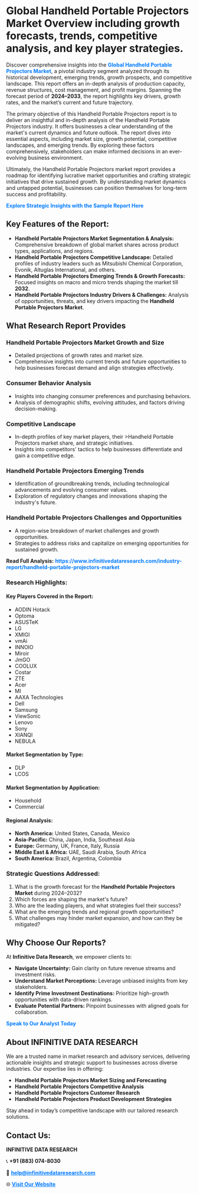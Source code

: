 <h1>Global Handheld Portable Projectors Market Overview including growth forecasts, trends, competitive analysis, and key player strategies.</h1>
<p>
Discover comprehensive insights into the 
<a href="https://www.infinitivedataresearch.com/industry-report/handheld-portable-projectors-market" rel="dofollow" style="color: #007BFF; text-decoration: none;"><strong>Global Handheld Portable Projectors Market</strong></a>, a pivotal industry segment analyzed through its historical development, emerging trends, growth prospects, and competitive landscape. This report offers an in-depth analysis of production capacity, revenue structures, cost management, and profit margins. Spanning the forecast period of <strong>2024–2033</strong>, the report highlights key drivers, growth rates, and the market’s current and future trajectory.
</p>
<p>
The primary objective of this Handheld Portable Projectors report is to deliver an insightful and in-depth analysis of the Handheld Portable Projectors industry. It offers businesses a clear understanding of the market's current dynamics and future outlook. The report dives into essential aspects, including market size, growth potential, competitive landscapes, and emerging trends. By exploring these factors comprehensively, stakeholders can make informed decisions in an ever-evolving business environment.
</p>
<p>
Ultimately, the Handheld Portable Projectors market report provides a roadmap for identifying lucrative market opportunities and crafting strategic initiatives that drive sustained growth. By understanding market dynamics and untapped potential, businesses can position themselves for long-term success and profitability.
</p>
<p>
<a href="https://www.infinitivedataresearch.com/request-sample/reportId=106504" style="color: #007BFF; text-decoration: none;"><strong>Explore Strategic Insights with the Sample Report Here</strong></a>
</p>

<h2>Key Features of the Report:</h2>
<ul>
<li><strong>Handheld Portable Projectors Market Segmentation & Analysis:</strong> Comprehensive breakdown of global market shares across product types, applications, and regions.</li>
<li><strong>Handheld Portable Projectors Competitive Landscape:</strong> Detailed profiles of industry leaders such as Mitsubishi Chemical Corporation, Evonik, Altuglas International, and others.</li>
<li><strong>Handheld Portable Projectors Emerging Trends & Growth Forecasts:</strong> Focused insights on macro and micro trends shaping the market till <strong>2032</strong>.</li>
<li><strong>Handheld Portable Projectors Industry Drivers & Challenges:</strong> Analysis of opportunities, threats, and key drivers impacting the <strong>Handheld Portable Projectors Market</strong>.</li>
</ul>

<h2>What Research Report Provides</h2>
<h3>Handheld Portable Projectors Market Growth and Size</h3>
<ul>
<li>Detailed projections of growth rates and market size.</li>
<li>Comprehensive insights into current trends and future opportunities to help businesses forecast demand and align strategies effectively.</li>
</ul>

<h3>Consumer Behavior Analysis</h3>
<ul>
<li>Insights into changing consumer preferences and purchasing behaviors.</li>
<li>Analysis of demographic shifts, evolving attitudes, and factors driving decision-making.</li>
</ul>

<h3>Competitive Landscape</h3>
<ul>
<li>In-depth profiles of key market players, their >Handheld Portable Projectors market share, and strategic initiatives.</li>
<li>Insights into competitors' tactics to help businesses differentiate and gain a competitive edge.</li>
</ul>

<h3>Handheld Portable Projectors Emerging Trends</h3>
<ul>
<li>Identification of groundbreaking trends, including technological advancements and evolving consumer values.</li>
<li>Exploration of regulatory changes and innovations shaping the industry's future.</li>
</ul>

<h3>Handheld Portable Projectors Challenges and Opportunities</h3>
<ul>
<li>A region-wise breakdown of market challenges and growth opportunities.</li>
<li>Strategies to address risks and capitalize on emerging opportunities for sustained growth.</li>
</ul>
<p><strong>Read Full Analysis:</strong> <a href="https://www.infinitivedataresearch.com/industry-report/handheld-portable-projectors-market" rel="dofollow" style="color: #007BFF; text-decoration: none;"><strong>https://www.infinitivedataresearch.com/industry-report/handheld-portable-projectors-market</strong></a></p>
<h3>Research Highlights:</h3>
<h4>Key Players Covered in the Report:</h4>
<ul><li>AODIN Hotack</li><li>Optoma</li><li>ASUSTeK</li><li>LG</li><li>XMIGI</li><li>vmAi</li><li>INNOIO</li><li>Miroir</li><li>JmGO</li><li>COOLUX</li><li>Costar</li><li>ZTE</li><li>Acer</li><li>MI</li><li>AAXA Technologies</li><li>Dell</li><li>Samsung</li><li>ViewSonic</li><li>Lenovo</li><li>Sony</li><li>XIANQI</li><li>NEBULA</li></ul>
<h4>Market Segmentation by Type:</h4>
<ul><li>DLP</li><li>LCOS</li></ul>
<h4>Market Segmentation by Application:</h4>
<ul><li>Household</li><li>Commercial</li></ul>

<h4>Regional Analysis:</h4>
<ul>
<li><strong>North America:</strong> United States, Canada, Mexico</li>
<li><strong>Asia-Pacific:</strong> China, Japan, India, Southeast Asia</li>
<li><strong>Europe:</strong> Germany, UK, France, Italy, Russia</li>
<li><strong>Middle East & Africa:</strong> UAE, Saudi Arabia, South Africa</li>
<li><strong>South America:</strong> Brazil, Argentina, Colombia</li>
</ul>

<h3>Strategic Questions Addressed:</h3>
<ol>
<li>What is the growth forecast for the <strong>Handheld Portable Projectors Market</strong> during 2024–2032?</li>
<li>Which forces are shaping the market's future?</li>
<li>Who are the leading players, and what strategies fuel their success?</li>
<li>What are the emerging trends and regional growth opportunities?</li>
<li>What challenges may hinder market expansion, and how can they be mitigated?</li>
</ol>

<h2>Why Choose Our Reports?</h2>
<p>At <strong>Infinitive Data Research</strong>, we empower clients to:</p>
<ul>
<li><strong>Navigate Uncertainty:</strong> Gain clarity on future revenue streams and investment risks.</li>
<li><strong>Understand Market Perceptions:</strong> Leverage unbiased insights from key stakeholders.</li>
<li><strong>Identify Prime Investment Destinations:</strong> Prioritize high-growth opportunities with data-driven rankings.</li>
<li><strong>Evaluate Potential Partners:</strong> Pinpoint businesses with aligned goals for collaboration.</li>
</ul>
<p><a href="https://www.infinitivedataresearch.com/industry-report/handheld-portable-projectors-market" rel="dofollow" style="color: #007BFF; text-decoration: none;"><strong>Speak to Our Analyst Today</strong></a></p>

<h2>About INFINITIVE DATA RESEARCH</h2>
<p>We are a trusted name in market research and advisory services, delivering actionable insights and strategic support to businesses across diverse industries. Our expertise lies in offering:</p>
<ul>
<li><strong>Handheld Portable Projectors Market Sizing and Forecasting</strong></li>
<li><strong>Handheld Portable Projectors Competitive Analysis</strong></li>
<li><strong>Handheld Portable Projectors Customer Research</strong></li>
<li><strong>Handheld Portable Projectors Product Development Strategies</strong></li>
</ul>
<p>Stay ahead in today’s competitive landscape with our tailored research solutions.</p>

<h2>Contact Us:</h2>
<p><strong>INFINITIVE DATA RESEARCH</strong></p>
<p>📞 <strong>+91 (883) 074-8030</strong></p>
<p>📧 <strong><a href="mailto:help@infinitivedataresearch.com" style="color: #007BFF;">help@infinitivedataresearch.com</a></strong></p>
<p>🌐 <strong><a href="https://www.infinitivedataresearch.com" rel="dofollow" style="color: #007BFF;">Visit Our Website</a></strong></p>